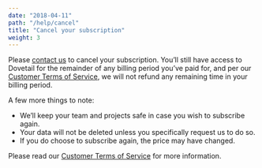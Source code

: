```yaml
---
date: "2018-04-11"
path: "/help/cancel"
title: "Cancel your subscription"
weight: 3
---
```


Please [contact us](mailto:hello@dovetailapp.com) to cancel your subscription. You’ll still have access to Dovetail for the remainder of any billing period you’ve paid for, and per our [Customer Terms of Service](/legal/customer-terms), we will not refund any remaining time in your billing period.

A few more things to note:

* We’ll keep your team and projects safe in case you wish to subscribe again.
* Your data will not be deleted unless you specifically request us to do so.
* If you do choose to subscribe again, the price may have changed.

Please read our [Customer Terms of Service](/legal/customer-terms) for more information.
